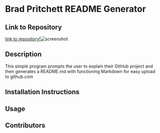 # Brad Pritchett README Generator
## Link to Repository
[link to repository!](https://github.com/bradpritchett/Brad-Pritchett-README-Generator)![screenshot](https://camo.githubusercontent.com/79062c6f1425a72708e1b77118298ddd877d8b1c/68747470733a2f2f627261647072697463686574742e6769746875622e696f2f427261642d5072697463686574742d506f7274666f6c696f2f6173736574732f73637265656e73686f742e6a7067)
## Description
This simple program prompts the user to explain their GitHub project and then generates a README.md with functioning Markdown for easy upload to github.com
## Installation Instructions

## Usage

## Contributors
